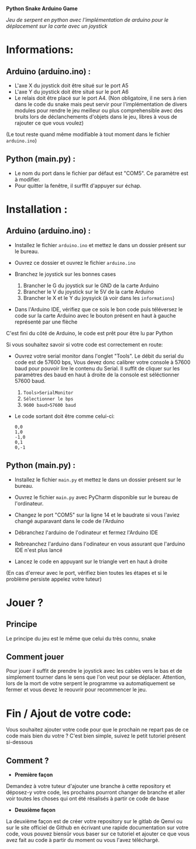 **Python Snake Arduino Game**

_Jeu de serpent en python avec l'implémentation de arduino pour le déplacement sur la carte avec un joystick_

# Informations:

## Arduino (arduino.ino) :

* L'axe X du joystick doit être situé sur le port A5
* L'axe Y du joystick doit être situé sur le port A6
* Le relais doit être placé sur le port A4. (Non obligatoire, il ne sers à rien dans le code du snake mais peut servir pour l'implémentation de divers modules pour rendre le jeu meilleur ou plus comprehensible avec des bruits lors de déclanchements d'objets dans le jeu, libres à vous de rajouter ce que vous voulez)

(Le tout reste quand même modifiable à tout moment dans le fichier `arduino.ino`)

## Python (main.py) :

* Le nom du port dans le fichier par défaut est "COM5". Ce paramètre est à modifier.
* Pour quitter la fenêtre, il surffit d'appuyer sur échap.

# Installation :

## Arduino (arduino.ino) :

* Installez le fichier `arduino.ino` et mettez le dans un dossier présent sur le bureau.

* Ouvrez ce dossier et ouvrez le fichier `arduino.ino`

* Branchez le joystick sur les bonnes cases
    1. Brancher le G du joystick sur le GND de la carte Arduino
    2. Brancher le V du joystick sur le 5V de la carte Arduino
    1. Brancher le X et le Y du joysyick (à voir dans les `informations`)

* Dans l'Arduino IDE, vérifiez que ce sois le bon code puis téléversez le code sur la carte Arduino avec le bouton présent en haut à gauche représenté par une flèche

C'est fini du côté de Arduino, le code est prêt pour être lu par Python

Si vous souhaitez savoir si votre code est correctement en route:

* Ouvrez votre serial monitor dans l'onglet "Tools". Le débit du serial du code est de 57600 bps, Vous devez donc calibrer votre console à 57600 baud pour pouvoir lire le contenu du Serial. Il suffit de cliquer sur les paramètres des baud en haut à droite de la console est séléctionner 57600 baud.
  1. `Tools>SerialMonitor`
  2. `Sélectionner le bps`
  3. `9600 baud>57600 baud`


* Le code sortant doit être comme celui-ci:
  ```
  0,0
  1,0
  -1,0
  0,1
  0,-1
  ```

## Python (main.py) :

* Installez le fichier `main.py` et mettez le dans un dossier présent sur le bureau.

* Ouvrez le fichier `main.py` avec PyCharm disponible sur le bureau de l'ordinateur.

* Changez le port "COM5" sur la ligne 14 et le baudrate si vous l'aviez changé auparavant dans le code de l'Arduino

* Débranchez l'arduino de l'odinateur et fermez l'Arduino IDE

* Rebreanchez l'arduino dans l'odinateur en vous assurant que l'arduino IDE n'est plus lancé

* Lancez le code en appuyant sur le triangle vert en haut à droite

(En cas d'erreur avec le port, vérifiez bien toutes les étapes et si le problème persiste appelez votre tuteur)

# Jouer ?

## Principe


Le principe du jeu est le même que celui du très connu, snake

## Comment jouer

Pour jouer il suffit de prendre le joystick avec les cables vers le bas et de simplement tourner dans le sens que l'on veut pour se déplacer. Attention, lors de la mort de votre serpent le programme va automatiquement se fermer et vous devez le reouvrir pour recommencer le jeu.

# Fin / Ajout de votre code:

Vous souhaitez ajouter votre code pour que le prochain ne repart pas de ce code mais bien du votre ?
C'est bien simple, suivez le petit tutoriel présent si-dessous

## Comment ?

* **Première façon**

Demandez à votre tuteur d'ajouter une branche à cette repository et déposez-y votre code, les prochains pourront changer de branche et aller voir toutes les choses qui ont été résalisés à partir ce code de base

* **Deuxième façon**

La deuxième façon est de créer votre repository sur le gitlab de Qenvi ou sur le site officiel de Github en écrivant une rapide documentation sur votre code, vous pouvez biensûr vous baser sur ce tutoriel et ajouter ce que vous avez fait au code à partir du moment ou vous l'avez téléchargé.
